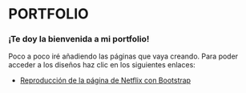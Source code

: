 # **PORTFOLIO**
### ¡Te doy la bienvenida a mi portfolio! 

Poco a poco iré añadiendo las páginas que vaya creando. Para poder acceder a los diseños haz clic en los siguientes enlaces:
- [Reproducción de la página de Netflix con Bootstrap](https://aliciacasino.github.io/Netflix-with-Bootstrap/)
